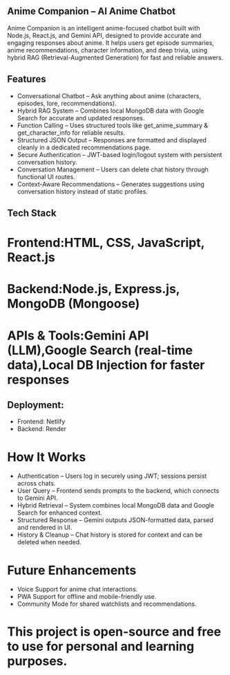## Anime Companion – AI Anime Chatbot

Anime Companion is an intelligent anime-focused chatbot built with Node.js, React.js, and Gemini API, designed to provide accurate and engaging responses about anime. It helps users get episode summaries, anime recommendations, character information, and deep trivia, using hybrid RAG (Retrieval-Augmented Generation) for fast and reliable answers.

## Features

* Conversational Chatbot – Ask anything about anime (characters, episodes, lore, recommendations).
* Hybrid RAG System – Combines local MongoDB data with Google Search for accurate and updated responses.
* Function Calling – Uses structured tools like get_anime_summary & get_character_info for reliable results.
* Structured JSON Output – Responses are formatted and displayed cleanly in a dedicated recommendations page.
* Secure Authentication – JWT-based login/logout system with persistent conversation history.
* Conversation Management – Users can delete chat history through functional UI routes.
* Context-Aware Recommendations – Generates suggestions using conversation history instead of static profiles.

## Tech Stack

# Frontend:HTML, CSS, JavaScript, React.js
# Backend:Node.js, Express.js, MongoDB (Mongoose)
# APIs & Tools:Gemini API (LLM),Google Search (real-time data),Local DB Injection for faster responses

## Deployment:

* Frontend: Netlify
* Backend: Render

# How It Works

* Authentication – Users log in securely using JWT; sessions persist across chats.
* User Query – Frontend sends prompts to the backend, which connects to Gemini API.
* Hybrid Retrieval – System combines local MongoDB data and Google Search for enhanced context.
* Structured Response – Gemini outputs JSON-formatted data, parsed and rendered in UI.
* History & Cleanup – Chat history is stored for context and can be deleted when needed.

# Future Enhancements

* Voice Support for anime chat interactions.
* PWA Support for offline and mobile-friendly use.
* Community Mode for shared watchlists and recommendations.

# This project is open-source and free to use for personal and learning purposes.
